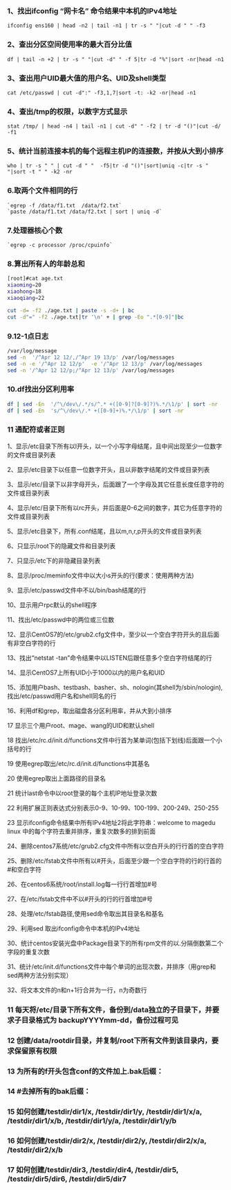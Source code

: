 ### 1、找出ifconfig “网卡名” 命令结果中本机的IPv4地址
`ifconfig ens160 | head -n2 | tail -n1 | tr -s " "|cut -d " " -f3`

### 2、查出分区空间使用率的最大百分比值
`df | tail -n +2 | tr -s " "|cut -d" " -f 5|tr -d "%"|sort -nr|head -n1`

### 3、查出用户UID最大值的用户名、UID及shell类型
`cat /etc/passwd | cut -d":" -f3,1,7|sort -t: -k2 -nr|head -n1`

### 4、查出/tmp的权限，以数字方式显示
`stat /tmp/ | head -n4 | tail -n1 | cut -d" " -f2 | tr -d "()"|cut -d/ -f1`

### 5、统计当前连接本机的每个远程主机IP的连接数，并按从大到小排序
`who | tr -s " " | cut -d " "  -f5|tr -d "()"|sort|uniq -c|tr -s " "|sort -t " " -k2 -nr`


### 6.取两个文件相同的行
	`egrep -f /data/f1.txt  /data/f2.txt`
	`paste /data/f1.txt /data/f2.txt | sort | uniq -d`

### 7.处理器核心个数
	`egrep -c processor /proc/cpuinfo`
	
### 8.算出所有人的年龄总和
```bash
[root]#cat age.txt 
xiaoming=20
xiaohong=18
xiaoqiang=22

cut -d= -f2 ./age.txt | paste -s -d+ | bc
cut -d"=" -f2 ./age.txt|tr '\n' + | grep -Eo ".*[0-9]"|bc

```

### 9.12-1点日志
```bash
/var/log/message
sed -n  '/^Apr 12 12/,/^Apr 19 13/p' /var/log/messages
sed -n -e '/^Apr 12 12/p'  -e '/^Apr 12 13/p' /var/log/messages
sed -n '/^Apr 12 12/p;/^Apr 12 13/p' /var/log/messages
```

### 10.df找出分区利用率
```bash
df | sed -En  '/^\/dev\/.*/s/^.* +([0-9]?[0-9]?)%.*/\1/p' | sort -nr
df | sed -En  's/^\/dev\/.* +([0-9]+)%.*/\1/p' | sort -nr
```

### 11 通配符或者正则

1、显示/etc目录下所有以l开头，以一个小写字母结尾，且中间出现至少一位数字的文件或目录列表

2、显示/etc目录下以任意一位数字开头，且以非数字结尾的文件或目录列表

3、显示/etc/目录下以非字母开头，后面跟了一个字母及其它任意长度任意字符的文件或目录列表

4、显示/etc/目录下所有以rc开头，并后面是0-6之间的数字，其它为任意字符的文件或目录列表

5、显示/etc目录下，所有.conf结尾，且以m,n,r,p开头的文件或目录列表

6、只显示/root下的隐藏文件和目录列表

7、只显示/etc下的非隐藏目录列表

8、显示/proc/meminfo文件中以大小s开头的行(要求：使用两种方法) 

9、显示/etc/passwd文件中不以/bin/bash结尾的行

10、显示用户rpc默认的shell程序

11、找出/etc/passwd中的两位或三位数

12、显示CentOS7的/etc/grub2.cfg文件中，至少以一个空白字符开头的且后面有非空白字符的行

13、找出“netstat -tan”命令结果中以LISTEN后跟任意多个空白字符结尾的行

14、显示CentOS7上所有UID小于1000以内的用户名和UID 

15、添加用户bash、testbash、basher、sh、nologin(其shell为/sbin/nologin),找出/etc/passwd用户名和shell同名的行

16、利用df和grep，取出磁盘各分区利用率，并从大到小排序

17 显示三个用户root、mage、wang的UID和默认shell 

18 找出/etc/rc.d/init.d/functions文件中行首为某单词(包括下划线)后面跟一个小括号的行

19 使用egrep取出/etc/rc.d/init.d/functions中其基名

20 使用egrep取出上面路径的目录名

21 统计last命令中以root登录的每个主机IP地址登录次数

22 利用扩展正则表达式分别表示0-9、10-99、100-199、200-249、250-255 

23 显示ifconfig命令结果中所有IPv4地址2将此字符串：welcome to magedu linux 中的每个字符去重并排序，重复次数多的排到前面

24、删除centos7系统/etc/grub2.cfg文件中所有以空白开头的行行首的空白字符

25、删除/etc/fstab文件中所有以#开头，后面至少跟一个空白字符的行的行首的#和空白字符

26、在centos6系统/root/install.log每一行行首增加#号

27、在/etc/fstab文件中不以#开头的行的行首增加#号

28、处理/etc/fstab路径,使用sed命令取出其目录名和基名

29、利用sed 取出ifconfig命令中本机的IPv4地址

30、统计centos安装光盘中Package目录下的所有rpm文件的以.分隔倒数第二个字段的重复次数

31、统计/etc/init.d/functions文件中每个单词的出现次数，并排序（用grep和sed两种方法分别实现）

32、将文本文件的n和n+1行合并为一行，n为奇数行




### 11 每天将/etc/目录下所有文件，备份到/data独立的子目录下，并要求子目录格式为 backupYYYYmm-dd，备份过程可见




### 12 创建/data/rootdir目录，并复制/root下所有文件到该目录内，要求保留原有权限


### 13 为所有的f开头包含conf的文件加上.bak后缀：



### 14 #去掉所有的bak后缀：

### 15 如何创建/testdir/dir1/x, /testdir/dir1/y, /testdir/dir1/x/a, /testdir/dir1/x/b, /testdir/dir1/y/a, /testdir/dir1/y/b


### 16 如何创建/testdir/dir2/x, /testdir/dir2/y, /testdir/dir2/x/a, /testdir/dir2/x/b


### 17 如何创建/testdir/dir3, /testdir/dir4, /testdir/dir5, /testdir/dir5/dir6, /testdir/dir5/dir7










